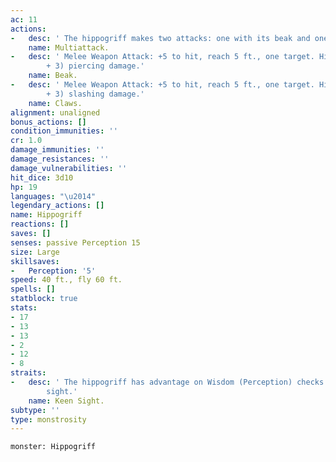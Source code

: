 ```yaml
---
ac: 11
actions:
-   desc: ' The hippogriff makes two attacks: one with its beak and one with its claws.'
    name: Multiattack.
-   desc: ' Melee Weapon Attack: +5 to hit, reach 5 ft., one target. Hit: 8 (1d10
        + 3) piercing damage.'
    name: Beak.
-   desc: ' Melee Weapon Attack: +5 to hit, reach 5 ft., one target. Hit: 10 (2d6
        + 3) slashing damage.'
    name: Claws.
alignment: unaligned
bonus_actions: []
condition_immunities: ''
cr: 1.0
damage_immunities: ''
damage_resistances: ''
damage_vulnerabilities: ''
hit_dice: 3d10
hp: 19
languages: "\u2014"
legendary_actions: []
name: Hippogriff
reactions: []
saves: []
senses: passive Perception 15
size: Large
skillsaves:
-   Perception: '5'
speed: 40 ft., fly 60 ft.
spells: []
statblock: true
stats:
- 17
- 13
- 13
- 2
- 12
- 8
straits:
-   desc: ' The hippogriff has advantage on Wisdom (Perception) checks that rely on
        sight.'
    name: Keen Sight.
subtype: ''
type: monstrosity
---
```

```statblock
monster: Hippogriff
```